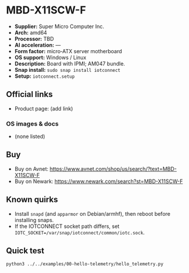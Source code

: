 # MBD-X11SCW-F

- **Supplier:** Super Micro Computer  Inc.
- **Arch:** amd64
- **Processor:** TBD
- **AI acceleration:** —
- **Form factor:** micro‑ATX server motherboard
- **OS support:** Windows / Linux
- **Description:** Board with IPMI; AM047 bundle.
- **Snap install:** `sudo snap install iotconnect`
- **Setup:** `iotconnect.setup`

## Official links
- Product page: (add link)

### OS images & docs
- (none listed)

## Buy
- Buy on Avnet: https://www.avnet.com/shop/us/search/?text=MBD-X11SCW-F
- Buy on Newark: https://www.newark.com/search?st=MBD-X11SCW-F

## Known quirks
- Install `snapd` (and `apparmor` on Debian/armhf), then reboot before installing snaps.
- If the IOTCONNECT socket path differs, set `IOTC_SOCKET=/var/snap/iotconnect/common/iotc.sock`.

## Quick test
```bash
python3 ../../examples/00-hello-telemetry/hello_telemetry.py
```
